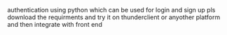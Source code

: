 authentication using python which can be used for login and sign up 
pls download the requirments and try it on thunderclient or anyother platform and then integrate with front end 
